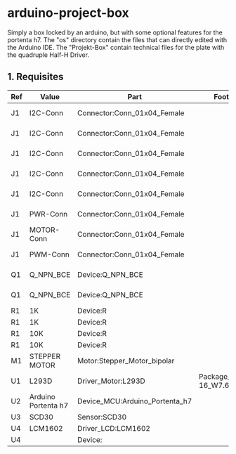# arduino-project-box
Simply a box locked by an arduino, but with some optional features for the portenta h7. The "os" directory contain the files that can directly 
edited with the Arduino IDE. The "Projekt-Box" contain technical files for the plate with the quadruple Half-H Driver.

## 1. Requisites
  Ref | Value               | Part                           | Footprint                  | Description                            | Vendor
  ----|---------------------|--------------------------------|----------------------------|----------------------------------------|----------
  J1  | I2C-Conn            | Connector:Conn_01x04_Female    |                            | Generic connector, single row, 01x04   | 
  J1  | I2C-Conn            | Connector:Conn_01x04_Female    |                            | Generic connector, single row, 01x04   | 
  J1  | I2C-Conn            | Connector:Conn_01x04_Female    |                            | Generic connector, single row, 01x04   | 
  J1  | I2C-Conn            | Connector:Conn_01x04_Female    |                            | Generic connector, single row, 01x04   | 
  J1  | I2C-Conn            | Connector:Conn_01x04_Female    |                            | Generic connector, single row, 01x04   | 
  J1  | PWR-Conn            | Connector:Conn_01x04_Female    |                            | Generic connector, single row, 01x04   | 
  J1  | MOTOR-Conn          | Connector:Conn_01x04_Female    |                            | Generic connector, single row, 01x04   | 
  J1  | PWM-Conn            | Connector:Conn_01x04_Female    |                            | Generic connector, single row, 01x02   | 
  Q1  | Q_NPN_BCE           | Device:Q_NPN_BCE               |                            | NPN transistor, base/collector/emitter | 
  Q1  | Q_NPN_BCE           | Device:Q_NPN_BCE               |                            | NPN transistor, base/collector/emitter | 
  R1  | 1K                  | Device:R                       |                            | Resistor                               | 
  R1  | 1K                  | Device:R                       |                            | Resistor                               | 
  R1  | 10K                 | Device:R                       |                            | Resistor                               | 
  R1  | 10K                 | Device:R                       |                            | Resistor                               | 
  M1  | STEPPER MOTOR       | Motor:Stepper_Motor_bipolar    |                            | Bipolar stepper motor                  | 
  U1  | L293D               | Driver_Motor:L293D             | Package_DIP:DIP-16_W7.62mm |	Quadruple Half-H Drivers               | 
  U2  | Arduino Portenta h7 | Device_MCU:Arduino_Portenta_h7 |                            | Microcontroller  Arduino               | 
  U3  | SCD30               | Sensor:SCD30                   |                            | CO2 Sensor                             | Sensirion
  U4  | LCM1602             | Driver_LCD:LCM1602             |                            | LC Display Driver                      | YwRobot
  U4  |                     | Device:                        |                            | Numeric Keypad                         | 
